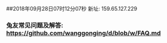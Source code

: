 ##2018年09月28日07时12分07秒 新址: 159.65.127.229
### 兔友常见问题及解答: https://github.com/wanggonging/d/blob/w/FAQ.md
